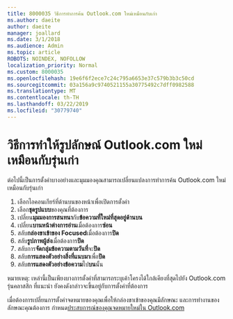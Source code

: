 ```yaml
---
title: 8000035 วิธีการทำการค้น Outlook.com ใหม่เหมือนกับเก่า
ms.author: daeite
author: daeite
manager: joallard
ms.date: 3/1/2018
ms.audience: Admin
ms.topic: article
ROBOTS: NOINDEX, NOFOLLOW
localization_priority: Normal
ms.custom: 8000035
ms.openlocfilehash: 19e6f6f2ece7c24c795a6653e37c579b3b3c50cd
ms.sourcegitcommit: 03a156a9c9740521155a30775492c7dff0982588
ms.translationtype: MT
ms.contentlocale: th-TH
ms.lasthandoff: 03/22/2019
ms.locfileid: "30779740"
---
```

# <a name="how-to-make-the-new-outlookcom-look-like-the-old-version"></a>วิธีการทำให้รูปลักษณ์ Outlook.com ใหม่เหมือนกับรุ่นเก่า

ต่อไปนี้เป็นการตั้งค่าบางอย่างและมุมมองคุณสามารถเปลี่ยนแปลงการทำการค้น Outlook.com ใหม่เหมือนกับรุ่นเก่า

1. เลือกไอคอนเกียร์ที่ด้านบนของหน้าเพื่อเปิดการตั้งค่า
2. เลือก**ชุดรูปแบบ**ของคุณที่ต้องการ
3. เปลี่ยน**มุมมองการสนทนา**กับ**ข้อความที่ใหม่ที่สุดอยู่ด้านบน**
4. เปลี่ยน**บานหน้าต่างการอ่าน**เมื่อต้องการ**ซ่อน**
5. สลับ**กล่องขาเข้าของ Focused**เมื่อต้องการ**ปิด**
6. สลับ**รูปภาพผู้ส่ง**เมื่อต้องการ**ปิด** 
7. สลับการ**จัดกลุ่มข้อความตามวันที่**จะ**ปิด** 
8. สลับ**การแสดงตัวอย่างสิ่งที่แนบมา**เพื่อ**ปิด** 
9. สลับ**การแสดงตัวอย่างข้อความ**ไป**บน**นั้น

หมายเหตุ: เหล่านี้เป็นเพียงบางการตั้งค่าที่สามารถระบุเค้าโครงได้ใกล้เคียงที่สุดไปยัง Outlook.com รุ่นคลาสสิก ที่แนะนำ ยังคงดังกล่าวจะขึ้นอยู่กับการตั้งค่าที่ต้องการ

เมื่อต้องการเปลี่ยนการตั้งค่าจดหมายของคุณเพื่อให้กล่องขาเข้าของคุณมีลักษณะ และการทำงานของลักษณะคุณต้องการ กำหนด[ประสบการณ์ของคุณจดหมายใหม่ใน Outlook.com](https://support.office.com/article/b41c2ecb-f23c-42b3-b7f8-659646d5e58c)